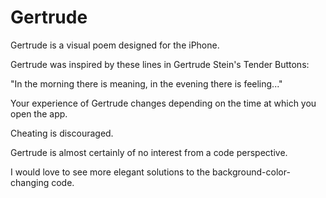 Gertrude
========

Gertrude is a visual poem designed for the iPhone. 

Gertrude was inspired by these lines in Gertrude Stein's Tender Buttons:

"In the morning there is meaning, in the evening there is feeling..."

Your experience of Gertrude changes depending on the time at which you open the app. 

Cheating is discouraged.

Gertrude is almost certainly of no interest from a code perspective.

I would love to see more elegant solutions to the background-color-changing code.
